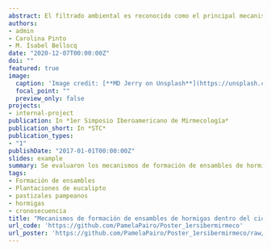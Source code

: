 ```yaml
---
abstract: El filtrado ambiental es reconocido como el principal mecanismo formador de ensambles en hábitats antrópicos, aunque poco se sabe acerca del rol de otros procesos determinísticos. El objetivo es determinar la acción de los procesos determinísticos en la formación de ensambles de hormigas epígeas en una cronosecuencia forestal e identificar asociaciones entre los rasgos funcionales y las variables ambientales (VA). Se seleccionaron plantaciones de 9 edades con tres replicas por edad. Se colocaron 4 trampas de caída por réplica, se midieron las VA y rasgos funcionales morfométricos relacionados el uso del recurso y estrategias de forrajeo. Se calculó el tamaño del efecto estandarizado de la diversidad funcional (SES FDis) para analizar la relación entre la diversidad funcional observada y la esperada a partir de modelos nulos. Además, se realizó el análisis de las cuatro esquinas para identificar asociaciones significativas entre las VA y los rasgos funcionales. El filtrado ambiental estructuraría los ensambles de hormigas de plantaciones jóvenes (SES FDis <0), mientras que en plantaciones maduras actuaría la diferenciación de nicho (SES>0). El aumento en la cobertura del dosel se asoció significativamente al incremento en el largo de la mandíbula y la disminución en el ancho del ojo. La disminución de la cobertura de herbáceas y el aumento de la hojarasca se asociaron significativamente al aumento del tamaño del cuerpo y del largo de la cabeza. Los resultados muestran que el filtrado ambiental no sería el único proceso relevante en el ordenamiento de especies en la cronosecuencia forestal. 
authors:
- admin
- Carolina Pinto
- M. Isabel Bellocq
date: "2020-12-07T00:00:00Z"
doi: ""
featured: true
image:
  caption: 'Image credit: [**MD Jerry on Unsplash**](https://unsplash.com/photos/v9wN8wCPLHY)'
  focal_point: ""
  preview_only: false
projects:
- internal-project
publication: In *1er Simposio Iberoamericano de Mirmecología*
publication_short: In *STC*
publication_types:
- "1"
publishDate: "2017-01-01T00:00:00Z"
slides: example
summary: Se evaluaron los mecanismos de formación de ensambles de hormigas epígeas en una cronosecuencia forestal de eucalipto de la Pampa Mesopotámica.
tags:
- Formación de ensambles
- Plantaciones de eucalipto
- pastizales pampeanos
- hormigas
- cronosecuencia
title: "Mecanismos de formación de ensambles de hormigas dentro del ciclo forestal del eucalipto en la Pampa Mesopotámica: el rol de los procesos determinísticos y los factores abióticos"
url_code: 'https://github.com/PamelaPairo/Poster_1ersibermirmeco'
url_poster: 'https://github.com/PamelaPairo/Poster_1ersibermirmeco/raw/main/poster_Pairo.pdf'
---
```




